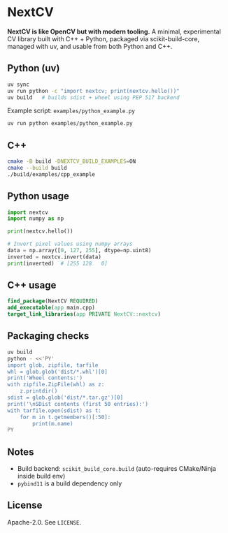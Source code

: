 # NextCV

**NextCV is like OpenCV but with modern tooling.** A minimal, experimental CV library built with C++ + Python, packaged via scikit-build-core, managed with uv, and usable from both Python and C++.

## Python (uv)

```bash
uv sync
uv run python -c "import nextcv; print(nextcv.hello())"
uv build   # builds sdist + wheel using PEP 517 backend
```

Example script: `examples/python_example.py`

```bash
uv run python examples/python_example.py
```

## C++

```bash
cmake -B build -DNEXTCV_BUILD_EXAMPLES=ON
cmake --build build
./build/examples/cpp_example
```

## Python usage

```python
import nextcv
import numpy as np

print(nextcv.hello())

# Invert pixel values using numpy arrays
data = np.array([0, 127, 255], dtype=np.uint8)
inverted = nextcv.invert(data)
print(inverted)  # [255 128   0]
```

## C++ usage

```cmake
find_package(NextCV REQUIRED)
add_executable(app main.cpp)
target_link_libraries(app PRIVATE NextCV::nextcv)
```

## Packaging checks

```bash
uv build
python - <<'PY'
import glob, zipfile, tarfile
whl = glob.glob('dist/*.whl')[0]
print('Wheel contents:')
with zipfile.ZipFile(whl) as z:
    z.printdir()
sdist = glob.glob('dist/*.tar.gz')[0]
print('\nSDist contents (first 50 entries):')
with tarfile.open(sdist) as t:
    for m in t.getmembers()[:50]:
        print(m.name)
PY
```

## Notes

- Build backend: `scikit_build_core.build` (auto-requires CMake/Ninja inside build env)
- `pybind11` is a build dependency only

## License

Apache-2.0. See `LICENSE`.

